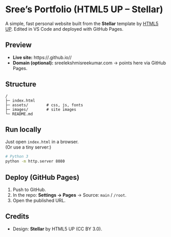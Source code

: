 # Sree’s Portfolio (HTML5 UP – Stellar)

A simple, fast personal website built from the **Stellar** template by [HTML5 UP](https://html5up.net/stellar). Edited in VS Code and deployed with GitHub Pages.

## Preview
- **Live site:** https://<your-username>.github.io/<repo-name>/
- **Domain (optional):** sreelekshmisreekumar.com → points here via GitHub Pages.

## Structure
```
/
├─ index.html
├─ assets/        # css, js, fonts
├─ images/        # site images
└─ README.md
```

## Run locally
Just open `index.html` in a browser.  
(Or use a tiny server:)
```bash
# Python 3
python -m http.server 8080
```

## Deploy (GitHub Pages)
1. Push to GitHub.
2. In the repo: **Settings → Pages** → Source: `main` / `/root`.
3. Open the published URL.

## Credits
- Design: **Stellar** by HTML5 UP (CC BY 3.0).
